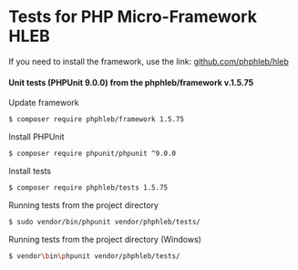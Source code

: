 Tests for PHP Micro-Framework HLEB
=====================

 If you need to install the framework, use the link: [github.com/phphleb/hleb](https://github.com/phphleb/hleb) 
 
 
 #### Unit tests (PHPUnit 9.0.0) from the phphleb/framework v.1.5.75

Update framework

```bash
$ composer require phphleb/framework 1.5.75
```

Install PHPUnit

```bash
$ composer require phpunit/phpunit ^9.0.0
```

Install tests

```bash
$ composer require phphleb/tests 1.5.75
```

Running tests from the project directory

```bash
$ sudo vendor/bin/phpunit vendor/phphleb/tests/
```

Running tests from the project directory (Windows)

```bash
$ vendor\bin\phpunit vendor/phphleb/tests/
```
